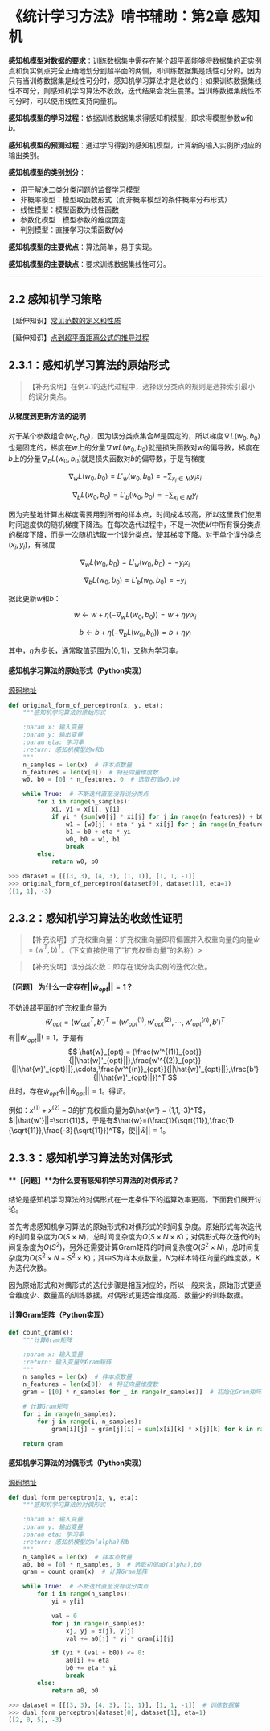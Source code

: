 # 《统计学习方法》啃书辅助：第2章 感知机

**感知机模型对数据的要求**：训练数据集中需存在某个超平面能够将数据集的正实例点和负实例点完全正确地划分到超平面的两侧，即训练数据集是线性可分的。因为只有当训练数据集是线性可分时，感知机学习算法才是收敛的；如果训练数据集线性不可分，则感知机学习算法不收敛，迭代结果会发生震荡。当训练数据集线性不可分时，可以使用线性支持向量机。

**感知机模型的学习过程**：依据训练数据集求得感知机模型，即求得模型参数$w$和$b$。

**感知机模型的预测过程**：通过学习得到的感知机模型，计算新的输入实例所对应的输出类别。

**感知机模型的类别划分**：

* 用于解决二类分类问题的监督学习模型
* 非概率模型：模型取函数形式（而非概率模型的条件概率分布形式）
* 线性模型：模型函数为线性函数
* 参数化模型：模型参数的维度固定
* 判别模型：直接学习决策函数$f(x)$

**感知机模型的主要优点**：算法简单，易于实现。

**感知机模型的主要缺点**：要求训练数据集线性可分。

-----

## 2.2 感知机学习策略

【延伸知识】[常见范数的定义和性质](https://github.com/ChangxingJiang/Data-Mining-HandBook/blob/master/%E3%80%8A%E7%BB%9F%E8%AE%A1%E5%AD%A6%E4%B9%A0%E6%96%B9%E6%B3%95%E3%80%8B%E5%95%83%E4%B9%A6%E8%BE%85%E5%8A%A9/%E7%AC%AC2%E7%AB%A0%20%E6%84%9F%E7%9F%A5%E6%9C%BA/%E3%80%90%E9%85%8D%E5%A5%97%E7%9F%A5%E8%AF%86%E3%80%91%E5%B8%B8%E8%A7%81%E8%8C%83%E6%95%B0%E7%9A%84%E5%AE%9A%E4%B9%89%E5%92%8C%E6%80%A7%E8%B4%A8.md)

【延伸知识】[点到超平面距离公式的推导过程](https://github.com/ChangxingJiang/Data-Mining-HandBook/blob/master/%E3%80%8A%E7%BB%9F%E8%AE%A1%E5%AD%A6%E4%B9%A0%E6%96%B9%E6%B3%95%E3%80%8B%E5%95%83%E4%B9%A6%E8%BE%85%E5%8A%A9/%E7%AC%AC2%E7%AB%A0%20%E6%84%9F%E7%9F%A5%E6%9C%BA/%E3%80%90%E9%85%8D%E5%A5%97%E7%9F%A5%E8%AF%86%E3%80%91%E7%82%B9%E5%88%B0%E8%B6%85%E5%B9%B3%E9%9D%A2%E8%B7%9D%E7%A6%BB%E5%85%AC%E5%BC%8F%E7%9A%84%E6%8E%A8%E5%AF%BC%E8%BF%87%E7%A8%8B.md)

## 2.3.1：感知机学习算法的原始形式

> 【补充说明】在例2.1的迭代过程中，选择误分类点的规则是选择索引最小的误分类点。

#### 从梯度到更新方法的说明

对于某个参数组合$(w_0,b_0)$，因为误分类点集合$M$是固定的，所以梯度$\nabla L(w_0,b_0)$也是固定的，梯度在$w$上的分量$\nabla w L(w_0,b_0)$就是损失函数对$w$的偏导数，梯度在$b$上的分量$\nabla_b L(w_0,b_0)$就是损失函数对$b$的偏导数，于是有梯度

$$
\nabla_w L(w_0,b_0) = L'_w(w_0,b_0) = - \sum_{x_i \in M} y_i x_i
$$

$$
\nabla_b L(w_0,b_0) = L'_b(w_0,b_0) = - \sum_{x_i \in M} y_i
$$

因为完整地计算出梯度需要用到所有的样本点，时间成本较高，所以这里我们使用时间速度快的随机梯度下降法。在每次迭代过程中，不是一次使$M$中所有误分类点的梯度下降，而是一次随机选取一个误分类点，使其梯度下降。对于单个误分类点$(x_i,y_i)$，有梯度

$$
\nabla_w L(w_0,b_0) = L'_w(w_0,b_0) = - y_i x_i
$$

$$
\nabla_b L(w_0,b_0) = L'_b(w_0,b_0) = - y_i
$$

据此更新$w$和$b$：

$$
w \leftarrow w + \eta(-\nabla_w L(w_0,b_0))  = w + \eta y_i x_i
$$

$$
b \leftarrow b + \eta(-\nabla_b L(w_0,b_0)) = b + \eta y_i
$$

其中，$\eta$为步长，通常取值范围为$(0,1]$，又称为学习率。

#### 感知机学习算法的原始形式（Python实现）

[源码地址](https://github.com/ChangxingJiang/Data-Mining-HandBook/blob/master/%E3%80%8A%E7%BB%9F%E8%AE%A1%E5%AD%A6%E4%B9%A0%E6%96%B9%E6%B3%95%E3%80%8B%E5%95%83%E4%B9%A6%E8%BE%85%E5%8A%A9/%E7%AC%AC2%E7%AB%A0%20%E6%84%9F%E7%9F%A5%E6%9C%BA/%E6%84%9F%E7%9F%A5%E6%9C%BA%E5%AD%A6%E4%B9%A0%E7%AE%97%E6%B3%95%E7%9A%84%E5%8E%9F%E5%A7%8B%E5%BD%A2%E5%BC%8F.py)

```python
def original_form_of_perceptron(x, y, eta):
    """感知机学习算法的原始形式

    :param x: 输入变量
    :param y: 输出变量
    :param eta: 学习率
    :return: 感知机模型的w和b
    """
    n_samples = len(x)  # 样本点数量
    n_features = len(x[0])  # 特征向量维度数
    w0, b0 = [0] * n_features, 0  # 选取初值w0,b0

    while True:  # 不断迭代直至没有误分类点
        for i in range(n_samples):
            xi, yi = x[i], y[i]
            if yi * (sum(w0[j] * xi[j] for j in range(n_features)) + b0) <= 0:
                w1 = [w0[j] + eta * yi * xi[j] for j in range(n_features)]
                b1 = b0 + eta * yi
                w0, b0 = w1, b1
                break
        else:
            return w0, b0
```

```python
>>> dataset = [[(3, 3), (4, 3), (1, 1)], [1, 1, -1]]
>>> original_form_of_perceptron(dataset[0], dataset[1], eta=1)
([1, 1], -3)
```

## 2.3.2：感知机学习算法的收敛性证明

> 【补充说明】扩充权重向量：扩充权重向量即将偏置并入权重向量的向量$\hat{w} = (w^T,b)^T$。（下文直接使用了“扩充权重向量”的名称）>

> 【补充说明】误分类次数：即存在误分类实例的迭代次数。

#### 【问题】 为什么一定存在$||\hat{w}_{opt}||=1$？

不妨设超平面的扩充权重向量为
$$
\hat{w}'_{opt}=({w'}_{opt}^T,b')^T = (w'^{(1)}_{opt},w'^{(2)}_{opt},\cdots,w'^{(n)}_{opt},b')^T
$$
有$||\hat{w}'_{opt}||!=1$，于是有
$$
\hat{w}_{opt} =  (\frac{w'^{(1)}_{opt}}{||\hat{w}'_{opt}||},\frac{w'^{(2)}_{opt}}{||\hat{w}'_{opt}||},\cdots,\frac{w'^{(n)}_{opt}}{||\hat{w}'_{opt}||},\frac{b'}{||\hat{w}'_{opt}||})^T
$$
此时，存在$\hat{w}_{opt}$令$||\hat{w}_{opt}||=1$。得证。

例如：$x^{(1)}+x^{(2)}-3$的扩充权重向量为$\hat{w'} = (1,1,-3)^T$，$||\hat{w'}||=\sqrt{11}$，于是有$\hat{w}=(\frac{1}{\sqrt{11}},\frac{1}{\sqrt{11}},\frac{-3}{\sqrt{11}})^T$，使$||\hat{w}||=1$。

## 2.3.3：感知机学习算法的对偶形式

#### **【问题】**为什么要有感知机学习算法的对偶形式？

结论是感知机学习算法的对偶形式在一定条件下的运算效率更高。下面我们展开讨论。

首先考虑感知机学习算法的原始形式和对偶形式的时间复杂度。原始形式每次迭代的时间复杂度为$O(S×N)$，总时间复杂度为$O(S×N×K)$；对偶形式每次迭代的时间复杂度为$O(S^2)$，另外还需要计算Gram矩阵的时间复杂度$O(S^2×N)$，总时间复杂度为$O(S^2×N+S^2×K)$；其中$S$为样本点数量，$N$为样本特征向量的维度数，$K$为迭代次数。

因为原始形式和对偶形式的迭代步骤是相互对应的，所以一般来说，原始形式更适合维度少、数量高的训练数据，对偶形式更适合维度高、数量少的训练数据。

#### 计算Gram矩阵（Python实现）

```python
def count_gram(x):
    """计算Gram矩阵

    :param x: 输入变量
    :return: 输入变量的Gram矩阵
    """
    n_samples = len(x)  # 样本点数量
    n_features = len(x[0])  # 特征向量维度数
    gram = [[0] * n_samples for _ in range(n_samples)]  # 初始化Gram矩阵

    # 计算Gram矩阵
    for i in range(n_samples):
        for j in range(i, n_samples):
            gram[i][j] = gram[j][i] = sum(x[i][k] * x[j][k] for k in range(n_features))

    return gram
```

#### 感知机学习算法的对偶形式（Python实现）

[源码地址](https://github.com/ChangxingJiang/Data-Mining-HandBook/blob/master/%E3%80%8A%E7%BB%9F%E8%AE%A1%E5%AD%A6%E4%B9%A0%E6%96%B9%E6%B3%95%E3%80%8B%E5%95%83%E4%B9%A6%E8%BE%85%E5%8A%A9/%E7%AC%AC2%E7%AB%A0%20%E6%84%9F%E7%9F%A5%E6%9C%BA/%E6%84%9F%E7%9F%A5%E6%9C%BA%E5%AD%A6%E4%B9%A0%E7%AE%97%E6%B3%95%E7%9A%84%E5%AF%B9%E5%81%B6%E5%BD%A2%E5%BC%8F.py)

```python
def dual_form_perceptron(x, y, eta):
    """感知机学习算法的对偶形式

    :param x: 输入变量
    :param y: 输出变量
    :param eta: 学习率
    :return: 感知机模型的a(alpha)和b
    """
    n_samples = len(x)  # 样本点数量
    a0, b0 = [0] * n_samples, 0  # 选取初值a0(alpha),b0
    gram = count_gram(x)  # 计算Gram矩阵

    while True:  # 不断迭代直至没有误分类点
        for i in range(n_samples):
            yi = y[i]

            val = 0
            for j in range(n_samples):
                xj, yj = x[j], y[j]
                val += a0[j] * yj * gram[i][j]

            if (yi * (val + b0)) <= 0:
                a0[i] += eta
                b0 += eta * yi
                break
        else:
            return a0, b0
```

```python
>>> dataset = [[(3, 3), (4, 3), (1, 1)], [1, 1, -1]]  # 训练数据集
>>> dual_form_perceptron(dataset[0], dataset[1], eta=1)
([2, 0, 5], -3)
```

